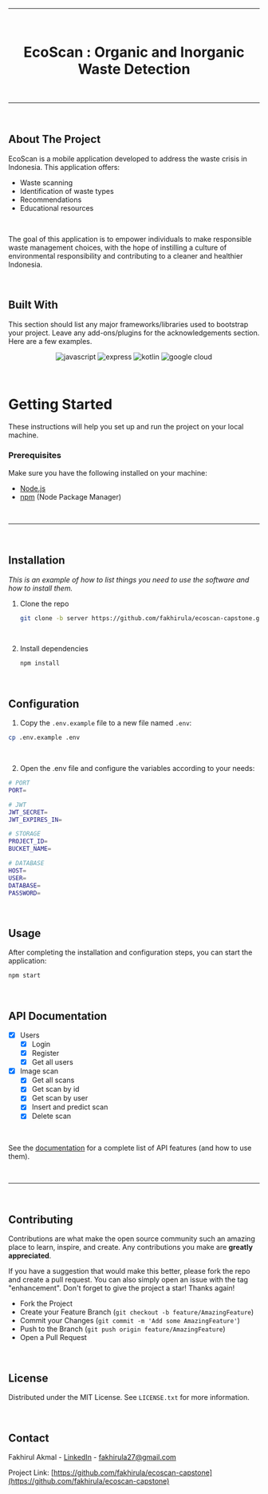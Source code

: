 


<!-- PROJECT LOGO -->
<br /><hr><br />
  <h1 align="center">EcoScan : Organic and Inorganic Waste Detection</h1>
<br><hr><br>



<!-- ABOUT THE PROJECT -->
## About The Project


EcoScan is a mobile application developed to address the waste crisis in Indonesia. This application offers:
* Waste scanning
* Identification of waste types
* Recommendations
* Educational resources
<br>

The goal of this application is to empower individuals to make responsible waste management choices, with the hope of instilling a culture of environmental responsibility and contributing to a cleaner and healthier Indonesia.

<br>

## Built With

This section should list any major frameworks/libraries used to bootstrap your project. Leave any add-ons/plugins for the acknowledgements section. Here are a few examples.

<div style="text-align: center;">

![javascript](https://img.shields.io/badge/JavaScript-F7DF1E?style=for-the-badge&logo=javascript&logoColor=black)
![express](https://img.shields.io/badge/Express.js-404D59?style=for-the-badge&logo=express)
![kotlin](https://img.shields.io/badge/Kotlin-007ACC?style=for-the-badge&logo=kotlin&logoColor=white)
![google cloud](https://img.shields.io/badge/Google_Cloud-4285F4?style=for-the-badge&logo=google-cloud&logoColor=white)

</div>

<br>


<!-- GETTING STARTED -->
# Getting Started
These instructions will help you set up and run the project on your local machine.

### Prerequisites
Make sure you have the following installed on your machine:

- [Node.js](https://nodejs.org/)
- [npm](https://www.npmjs.com/) (Node Package Manager)

<br><hr><br>

## Installation

_This is an example of how to list things you need to use the software and how to install them._

1. Clone the repo
   ```sh
   git clone -b server https://github.com/fakhirula/ecoscan-capstone.git
   ```
<br>

2. Install dependencies
   ```sh
   npm install
   ```
<br>

## Configuration

1. Copy the `.env.example` file to a new file named `.env`:

```bash
cp .env.example .env
```
<br>

2. Open the .env file and configure the variables according to your needs:
```bash
# PORT
PORT=

# JWT
JWT_SECRET=
JWT_EXPIRES_IN=

# STORAGE
PROJECT_ID=
BUCKET_NAME=

# DATABASE
HOST=
USER=
DATABASE=
PASSWORD=
```

<br>

## Usage

After completing the installation and configuration steps, you can start the application:

```bash
npm start
```
<br>

## API Documentation

- [x] Users
  - [x] Login
  - [x] Register
  - [x] Get all users
- [x] Image scan
  - [x] Get all scans
  - [x] Get scan by id
  - [x] Get scan by user
  - [x] Insert and predict scan
  - [x] Delete scan

<br>

See the [documentation](https://documenter.getpostman.com/view/23689594/2s9YkgEkY8) for a complete list of API features (and how to use them).

<br><hr><br>


<!-- CONTRIBUTING -->
## Contributing

Contributions are what make the open source community such an amazing place to learn, inspire, and create. Any contributions you make are **greatly appreciated**.

If you have a suggestion that would make this better, please fork the repo and create a pull request. You can also simply open an issue with the tag "enhancement".
Don't forget to give the project a star! Thanks again!

- Fork the Project
- Create your Feature Branch (`git checkout -b feature/AmazingFeature`)
- Commit your Changes (`git commit -m 'Add some AmazingFeature'`)
- Push to the Branch (`git push origin feature/AmazingFeature`)
- Open a Pull Request

<br>

<!-- LICENSE -->
## License

Distributed under the MIT License. See `LICENSE.txt` for more information.

<br>


<!-- CONTACT -->
## Contact

Fakhirul Akmal - [LinkedIn](https://www.linkedin.com/in/fakhirul-akmal/) - fakhirula27@gmail.com

Project Link: [https://github.com/fakhirula/ecoscan-capstone](https://github.com/fakhirula/ecoscan-capstone)

<br><br>